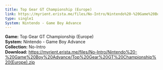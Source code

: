 ```yaml
---
title: Top Gear GT Championship (Europe)
link: https://myrient.erista.me/files/No-Intro/Nintendo%20-%20Game%20Boy%20Advance/Top%20Gear%20GT%20Championship%20(Europe).zip
type: single1
System: Nintendo - Game Boy Advance
---
```

<b>Game:</b> Top Gear GT Championship (Europe)<br>
<b>System:</b> Nintendo - Game Boy Advance<br>
<b>Collection:</b> No-Intro<br>
<b>Download:</b> https://myrient.erista.me/files/No-Intro/Nintendo%20-%20Game%20Boy%20Advance/Top%20Gear%20GT%20Championship%20(Europe).zip